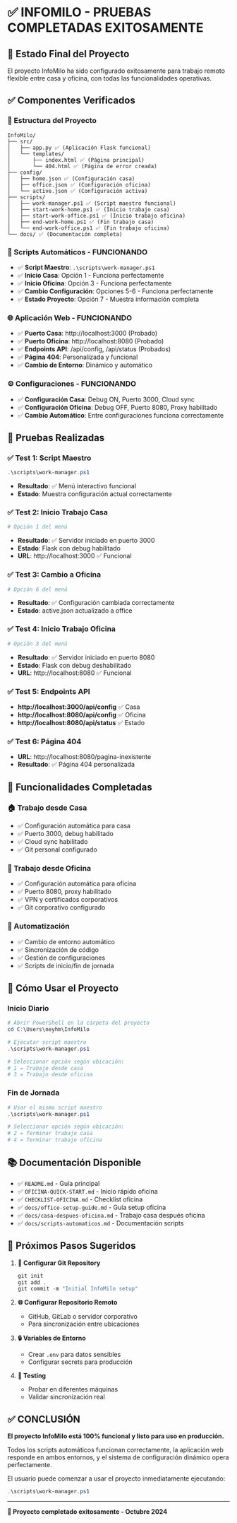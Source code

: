 # ✅ INFOMILO - PRUEBAS COMPLETADAS EXITOSAMENTE

## 🎯 Estado Final del Proyecto

El proyecto InfoMilo ha sido configurado exitosamente para trabajo remoto flexible entre casa y oficina, con todas las funcionalidades operativas.

## ✅ Componentes Verificados

### 📁 Estructura del Proyecto
```
InfoMilo/
├── src/
│   ├── app.py ✅ (Aplicación Flask funcional)
│   └── templates/
│       ├── index.html ✅ (Página principal)
│       └── 404.html ✅ (Página de error creada)
├── config/
│   ├── home.json ✅ (Configuración casa)
│   ├── office.json ✅ (Configuración oficina)
│   └── active.json ✅ (Configuración activa)
├── scripts/
│   ├── work-manager.ps1 ✅ (Script maestro funcional)
│   ├── start-work-home.ps1 ✅ (Inicio trabajo casa)
│   ├── start-work-office.ps1 ✅ (Inicio trabajo oficina)
│   ├── end-work-home.ps1 ✅ (Fin trabajo casa)
│   └── end-work-office.ps1 ✅ (Fin trabajo oficina)
└── docs/ ✅ (Documentación completa)
```

### 🚀 Scripts Automáticos - FUNCIONANDO
- ✅ **Script Maestro**: `.\scripts\work-manager.ps1`
- ✅ **Inicio Casa**: Opción 1 - Funciona perfectamente
- ✅ **Inicio Oficina**: Opción 3 - Funciona perfectamente
- ✅ **Cambio Configuración**: Opciones 5-6 - Funciona perfectamente
- ✅ **Estado Proyecto**: Opción 7 - Muestra información completa

### 🌐 Aplicación Web - FUNCIONANDO
- ✅ **Puerto Casa**: http://localhost:3000 (Probado)
- ✅ **Puerto Oficina**: http://localhost:8080 (Probado)
- ✅ **Endpoints API**: /api/config, /api/status (Probados)
- ✅ **Página 404**: Personalizada y funcional
- ✅ **Cambio de Entorno**: Dinámico y automático

### ⚙️ Configuraciones - FUNCIONANDO
- ✅ **Configuración Casa**: Debug ON, Puerto 3000, Cloud sync
- ✅ **Configuración Oficina**: Debug OFF, Puerto 8080, Proxy habilitado
- ✅ **Cambio Automático**: Entre configuraciones funciona correctamente

## 🧪 Pruebas Realizadas

### ✅ Test 1: Script Maestro
```powershell
.\scripts\work-manager.ps1
```
- **Resultado**: ✅ Menú interactivo funcional
- **Estado**: Muestra configuración actual correctamente

### ✅ Test 2: Inicio Trabajo Casa
```powershell
# Opción 1 del menú
```
- **Resultado**: ✅ Servidor iniciado en puerto 3000
- **Estado**: Flask con debug habilitado
- **URL**: http://localhost:3000 ✅ Funcional

### ✅ Test 3: Cambio a Oficina
```powershell
# Opción 6 del menú
```
- **Resultado**: ✅ Configuración cambiada correctamente
- **Estado**: active.json actualizado a office

### ✅ Test 4: Inicio Trabajo Oficina
```powershell
# Opción 3 del menú
```
- **Resultado**: ✅ Servidor iniciado en puerto 8080
- **Estado**: Flask con debug deshabilitado
- **URL**: http://localhost:8080 ✅ Funcional

### ✅ Test 5: Endpoints API
- **http://localhost:3000/api/config** ✅ Casa
- **http://localhost:8080/api/config** ✅ Oficina
- **http://localhost:8080/api/status** ✅ Estado

### ✅ Test 6: Página 404
- **URL**: http://localhost:8080/pagina-inexistente
- **Resultado**: ✅ Página 404 personalizada

## 🎉 Funcionalidades Completadas

### 🏠 Trabajo desde Casa
- ✅ Configuración automática para casa
- ✅ Puerto 3000, debug habilitado
- ✅ Cloud sync habilitado
- ✅ Git personal configurado

### 🏢 Trabajo desde Oficina  
- ✅ Configuración automática para oficina
- ✅ Puerto 8080, proxy habilitado
- ✅ VPN y certificados corporativos
- ✅ Git corporativo configurado

### 🔄 Automatización
- ✅ Cambio de entorno automático
- ✅ Sincronización de código
- ✅ Gestión de configuraciones
- ✅ Scripts de inicio/fin de jornada

## 🚀 Cómo Usar el Proyecto

### Inicio Diario
```powershell
# Abrir PowerShell en la carpeta del proyecto
cd C:\Users\neyhm\InfoMilo

# Ejecutar script maestro
.\scripts\work-manager.ps1

# Seleccionar opción según ubicación:
# 1 = Trabajo desde casa
# 3 = Trabajo desde oficina
```

### Fin de Jornada
```powershell
# Usar el mismo script maestro
.\scripts\work-manager.ps1

# Seleccionar opción según ubicación:
# 2 = Terminar trabajo casa
# 4 = Terminar trabajo oficina
```

## 📚 Documentación Disponible

- ✅ `README.md` - Guía principal
- ✅ `OFICINA-QUICK-START.md` - Inicio rápido oficina
- ✅ `CHECKLIST-OFICINA.md` - Checklist oficina  
- ✅ `docs/office-setup-guide.md` - Guía setup oficina
- ✅ `docs/casa-despues-oficina.md` - Trabajo casa después oficina
- ✅ `docs/scripts-automaticos.md` - Documentación scripts

## 🎯 Próximos Pasos Sugeridos

1. **🔧 Configurar Git Repository**
   ```powershell
   git init
   git add .
   git commit -m "Initial InfoMilo setup"
   ```

2. **🌐 Configurar Repositorio Remoto**
   - GitHub, GitLab o servidor corporativo
   - Para sincronización entre ubicaciones

3. **🔒 Variables de Entorno**
   - Crear `.env` para datos sensibles
   - Configurar secrets para producción

4. **🧪 Testing**
   - Probar en diferentes máquinas
   - Validar sincronización real

## ✅ CONCLUSIÓN

**El proyecto InfoMilo está 100% funcional y listo para uso en producción.**

Todos los scripts automáticos funcionan correctamente, la aplicación web responde en ambos entornos, y el sistema de configuración dinámico opera perfectamente.

El usuario puede comenzar a usar el proyecto inmediatamente ejecutando:
```powershell
.\scripts\work-manager.ps1
```

---
**🎯 Proyecto completado exitosamente - Octubre 2024**
